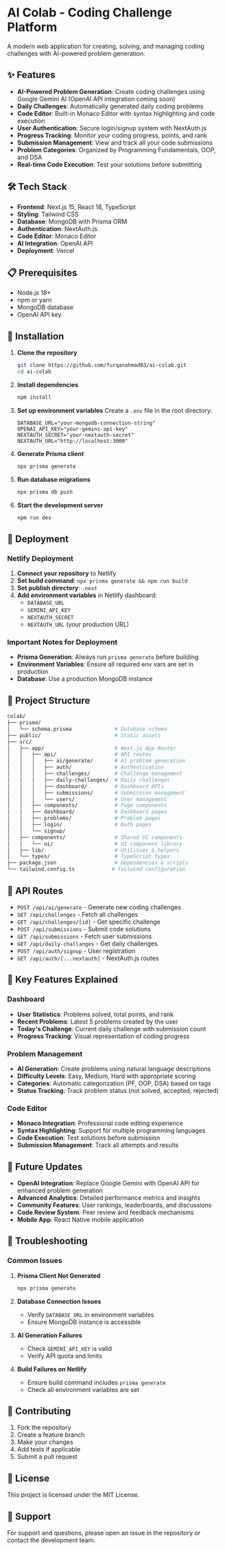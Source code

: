 # AI Colab - Coding Challenge Platform

A modern web application for creating, solving, and managing coding challenges with AI-powered problem generation.

## ✨ Features

- **AI-Powered Problem Generation**: Create coding challenges using Google Gemini AI (OpenAI API integration coming soon)
- **Daily Challenges**: Automatically generated daily coding problems
- **Code Editor**: Built-in Monaco Editor with syntax highlighting and code execution
- **User Authentication**: Secure login/signup system with NextAuth.js
- **Progress Tracking**: Monitor your coding progress, points, and rank
- **Submission Management**: View and track all your code submissions
- **Problem Categories**: Organized by Programming Fundamentals, OOP, and DSA
- **Real-time Code Execution**: Test your solutions before submitting

## 🛠️ Tech Stack

- **Frontend**: Next.js 15, React 18, TypeScript
- **Styling**: Tailwind CSS
- **Database**: MongoDB with Prisma ORM
- **Authentication**: NextAuth.js
- **Code Editor**: Monaco Editor
- **AI Integration**: OpenAI API
- **Deployment**: Vercel

## 📋 Prerequisites

- Node.js 18+ 
- npm or yarn
- MongoDB database
- OpenAI API key

## 🔧 Installation

1. **Clone the repository**
   ```bash
   git clone https://github.com/furqanahmad03/ai-colab.git
   cd ai-colab
   ```

2. **Install dependencies**
   ```bash
   npm install
   ```

3. **Set up environment variables**
   Create a `.env` file in the root directory:
   ```env
   DATABASE_URL="your-mongodb-connection-string"
   OPENAI_API_KEY="your-gemini-api-key"
   NEXTAUTH_SECRET="your-nextauth-secret"
   NEXTAUTH_URL="http://localhost:3000"
   ```

4. **Generate Prisma client**
   ```bash
   npx prisma generate
   ```

5. **Run database migrations**
   ```bash
   npx prisma db push
   ```

6. **Start the development server**
   ```bash
   npm run dev
   ```

## 🚀 Deployment

### Netlify Deployment

1. **Connect your repository** to Netlify
2. **Set build command**: `npx prisma generate && npm run build`
3. **Set publish directory**: `.next`
4. **Add environment variables** in Netlify dashboard:
   - `DATABASE_URL`
   - `GEMINI_API_KEY`
   - `NEXTAUTH_SECRET`
   - `NEXTAUTH_URL` (your production URL)

### Important Notes for Deployment

- **Prisma Generation**: Always run `prisma generate` before building
- **Environment Variables**: Ensure all required env vars are set in production
- **Database**: Use a production MongoDB instance

## 📁 Project Structure
```bash
colab/
├── prisma/
│   └── schema.prisma              # Database schema
├── public/                        # Static assets
├── src/
│   ├── app/                       # Next.js App Router
│   │   ├── api/                   # API routes
│   │   │   ├── ai/generate/       # AI problem generation
│   │   │   ├── auth/              # Authentication
│   │   │   ├── challenges/        # Challenge management
│   │   │   ├── daily-challanges/  # Daily challenges
│   │   │   ├── dashboard/         # Dashboard APIs
│   │   │   ├── submissions/       # Submission management
│   │   │   └── users/             # User management
│   │   ├── components/            # Page components
│   │   ├── dashboard/             # Dashboard pages
│   │   ├── problems/              # Problem pages
│   │   ├── login/                 # Auth pages
│   │   └── signup/
│   ├── components/                # Shared UI components
│   │   └── ui/                    # UI component library
│   ├── lib/                       # Utilities & helpers
│   └── types/                     # TypeScript types
├── package.json                   # Dependencies & scripts
└── tailwind.config.ts            # Tailwind configuration
```

## 🔌 API Routes

- `POST /api/ai/generate` - Generate new coding challenges
- `GET /api/challenges` - Fetch all challenges
- `GET /api/challenges/[id]` - Get specific challenge
- `POST /api/submissions` - Submit code solutions
- `GET /api/submissions` - Fetch user submissions
- `GET /api/daily-challanges` - Get daily challenges
- `POST /api/auth/signup` - User registration
- `GET /api/auth/[...nextauth]` - NextAuth.js routes

## 🎯 Key Features Explained

### Dashboard
- **User Statistics**: Problems solved, total points, and rank
- **Recent Problems**: Latest 5 problems created by the user
- **Today's Challenge**: Current daily challenge with submission count
- **Progress Tracking**: Visual representation of coding progress

### Problem Management
- **AI Generation**: Create problems using natural language descriptions
- **Difficulty Levels**: Easy, Medium, Hard with appropriate scoring
- **Categories**: Automatic categorization (PF, OOP, DSA) based on tags
- **Status Tracking**: Track problem status (not solved, accepted, rejected)

### Code Editor
- **Monaco Integration**: Professional code editing experience
- **Syntax Highlighting**: Support for multiple programming languages
- **Code Execution**: Test solutions before submission
- **Submission Management**: Track all attempts and results

## 🔮 Future Updates

- **OpenAI Integration**: Replace Google Gemini with OpenAI API for enhanced problem generation
- **Advanced Analytics**: Detailed performance metrics and insights
- **Community Features**: User rankings, leaderboards, and discussions
- **Code Review System**: Peer review and feedback mechanisms
- **Mobile App**: React Native mobile application

## 🐛 Troubleshooting

### Common Issues

1. **Prisma Client Not Generated**
   ```bash
   npx prisma generate
   ```

2. **Database Connection Issues**
   - Verify `DATABASE_URL` in environment variables
   - Ensure MongoDB instance is accessible

3. **AI Generation Failures**
   - Check `GEMINI_API_KEY` is valid
   - Verify API quota and limits

4. **Build Failures on Netlify**
   - Ensure build command includes `prisma generate`
   - Check all environment variables are set

## 📝 Contributing

1. Fork the repository
2. Create a feature branch
3. Make your changes
4. Add tests if applicable
5. Submit a pull request

## 📄 License

This project is licensed under the MIT License.

## 🤝 Support

For support and questions, please open an issue in the repository or contact the development team.
